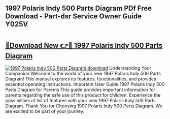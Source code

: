 ## 1997 Polaris Indy 500 Parts Diagram PDf Free Download - Part-dsr Service Owner Guide Y025V

# <h2><a href="http://dft891k.blite.top/?on=1997+Polaris+Indy+500+Parts+Diagram">🔗Download New 👉🔴 1997 Polaris Indy 500 Parts Diagram</a></h2>

[![1997 Polaris Indy 500 Parts Diagram download](https://i.imgur.com/lujVjoI.png)](http://dft891k.blite.top/?on=1997+Polaris+Indy+500+Parts+Diagram)
Understanding Your Companion Welcome to the world of your new 1997 Polaris Indy 500 Parts Diagram! This manual explores its features, functionalities, and provides essential operating instructions. Important User Guide 1997 Polaris Indy 500 Parts Diagram for Parents This guide provides important information for parents regarding the safe use of this product for children. Experience the possibilities of list of features with your new 1997 Polaris Indy 500 Parts Diagram. Thank You for Choosing 1997 Polaris Indy 500 Parts Diagram. We are excited to be part of your journey.
